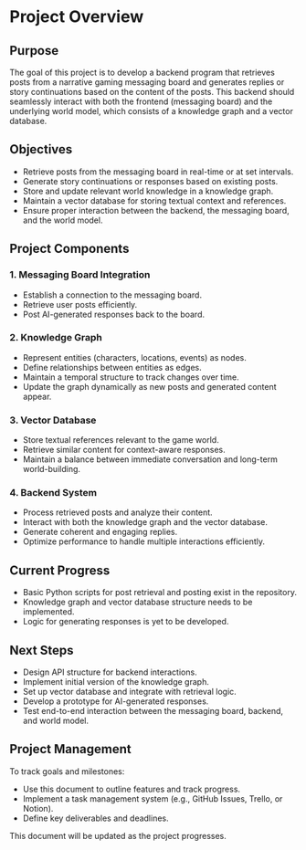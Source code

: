 # Project Overview

## Purpose
The goal of this project is to develop a backend program that retrieves posts from a narrative gaming messaging board and generates replies or story continuations based on the content of the posts. This backend should seamlessly interact with both the frontend (messaging board) and the underlying world model, which consists of a knowledge graph and a vector database.

## Objectives
- Retrieve posts from the messaging board in real-time or at set intervals.
- Generate story continuations or responses based on existing posts.
- Store and update relevant world knowledge in a knowledge graph.
- Maintain a vector database for storing textual context and references.
- Ensure proper interaction between the backend, the messaging board, and the world model.

## Project Components

### 1. Messaging Board Integration
- Establish a connection to the messaging board.
- Retrieve user posts efficiently.
- Post AI-generated responses back to the board.

### 2. Knowledge Graph
- Represent entities (characters, locations, events) as nodes.
- Define relationships between entities as edges.
- Maintain a temporal structure to track changes over time.
- Update the graph dynamically as new posts and generated content appear.

### 3. Vector Database
- Store textual references relevant to the game world.
- Retrieve similar content for context-aware responses.
- Maintain a balance between immediate conversation and long-term world-building.

### 4. Backend System
- Process retrieved posts and analyze their content.
- Interact with both the knowledge graph and the vector database.
- Generate coherent and engaging replies.
- Optimize performance to handle multiple interactions efficiently.

## Current Progress
- Basic Python scripts for post retrieval and posting exist in the repository.
- Knowledge graph and vector database structure needs to be implemented.
- Logic for generating responses is yet to be developed.

## Next Steps
- Design API structure for backend interactions.
- Implement initial version of the knowledge graph.
- Set up vector database and integrate with retrieval logic.
- Develop a prototype for AI-generated responses.
- Test end-to-end interaction between the messaging board, backend, and world model.

## Project Management
To track goals and milestones:
- Use this document to outline features and track progress.
- Implement a task management system (e.g., GitHub Issues, Trello, or Notion).
- Define key deliverables and deadlines.

This document will be updated as the project progresses.


